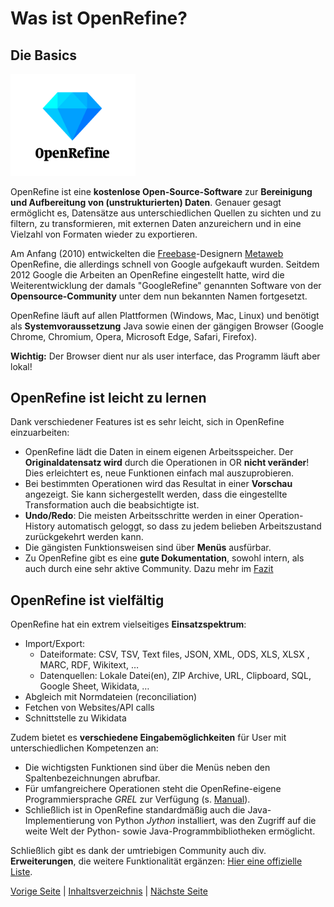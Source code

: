 # Was ist OpenRefine?

## Die Basics

<img src="../images/OpenRefine_Logo.png" alt="OpenRefine-Logo" width="200" />

OpenRefine ist eine **kostenlose Open-Source-Software** zur **Bereinigung und Aufbereitung von (unstrukturierten) Daten**.
Genauer gesagt ermöglicht es, Datensätze aus unterschiedlichen Quellen zu sichten und zu filtern, zu transformieren, mit externen Daten anzureichern und in eine Vielzahl von Formaten wieder zu exportieren.

Am Anfang (2010) entwickelten die [Freebase](https://en.wikipedia.org/wiki/Freebase_(database))-Designern [Metaweb](https://en.wikipedia.org/wiki/Metaweb) OpenRefine, die allerdings schnell von Google aufgekauft wurden.
Seitdem 2012 Google die Arbeiten an OpenRefine eingestellt hatte, wird die Weiterentwicklung der damals "GoogleRefine" genannten Software von der **Opensource-Community** unter dem nun bekannten Namen fortgesetzt. 

OpenRefine läuft auf allen Plattformen (Windows, Mac, Linux) und benötigt als **Systemvoraussetzung** Java sowie einen der gängigen Browser (Google Chrome, Chromium, Opera, Microsoft Edge, Safari, Firefox).

**Wichtig:** Der Browser dient nur als user interface, das Programm läuft aber lokal!

## OpenRefine ist leicht zu lernen

Dank verschiedener Features ist es sehr leicht, sich in OpenRefine einzuarbeiten:
- OpenRefine lädt die Daten in einem eigenen Arbeitsspeicher. Der **Originaldatensatz wird** durch die Operationen in OR **nicht veränder**! Dies erleichtert es, neue Funktionen einfach mal auszuprobieren.
- Bei bestimmten Operationen wird das Resultat in einer **Vorschau** angezeigt. Sie kann sichergestellt werden, dass die eingestellte Transformation auch die beabsichtigte ist.
- **Undo/Redo**: Die meisten Arbeitsschritte werden in einer Operation-History automatisch geloggt, so dass zu jedem belieben Arbeitszustand zurückgekehrt werden kann.
- Die gängisten Funktionsweisen sind über **Menüs** ausfürbar.
- Zu OpenRefine gibt es eine **gute Dokumentation**, sowohl intern, als auch durch eine sehr aktive Community. Dazu mehr im [Fazit](3_Fazit.md)

## OpenRefine ist vielfältig

OpenRefine hat ein extrem vielseitiges **Einsatzspektrum**:
- Import/Export:
  - Dateiformate: CSV, TSV, Text files, JSON, XML, ODS, XLS, XLSX , MARC, RDF, Wikitext, …
  - Datenquellen: Lokale Datei(en), ZIP Archive, URL, Clipboard, SQL, Google Sheet, Wikidata, …
- Abgleich mit Normdateien (reconciliation)
- Fetchen von Websites/API calls
- Schnittstelle zu Wikidata

Zudem bietet es **verschiedene Eingabemöglichkeiten** für User mit unterschiedlichen Kompetenzen an:
- Die wichtigsten Funktionen sind über die Menüs neben den Spaltenbezeichnungen abrufbar.
- Für umfangreichere Operationen steht die OpenRefine-eigene Programmiersprache *GREL* zur Verfügung (s. [Manual](https://openrefine.org/docs/manual/grelfunctions)).
- Schließlich ist in OpenRefine standardmäßig auch die Java-Implementierung von Python *Jython* installiert, was den Zugriff auf die weite Welt der Python- sowie Java-Programmbibliotheken ermöglicht.

Schließlich gibt es dank der umtriebigen Community auch div. **Erweiterungen**, die weitere Funktionalität ergänzen:  [Hier eine offizielle Liste](https://openrefine.org/extensions). 
 
[Vorige Seite](../README.md) | [Inhaltsverzeichnis](../README.md) | [Nächste Seite](./2_Anwendungsbeispiel.md)